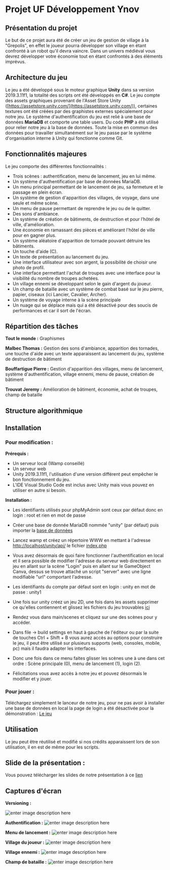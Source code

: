 # Projet UF Développement Ynov
## Présentation du projet
Le but de ce projet aura été de créer un jeu de gestion de village à la "Grepolis", en effet le joueur pourra développer son village en étant confronté à un robot qu'il devra vaincre. Dans un univers médiéval vous devrez développer votre économie tout en étant confrontés à des éléments imprévus. 

## Architecture du jeu
Le jeu a été développé sous le moteur graphique **Unity** dans sa version 2019.3.11f1, la totalité des scripts ont été développés en **C#**. Le jeu compte des assets graphiques provenant de l'Asset Store Unity ([https://assetstore.unity.com/](https://assetstore.unity.com/)),
certaines textures ont été créées par des graphistes externes spécialement pour notre jeu. Le système d'authentification du jeu est relié à une base de données **MariaDB** et comporte une table users. Du code **PHP** a été utilisé pour relier notre jeu à la base de données. Toute la mise en commun des données pour travailler simultanément sur le jeu passe par le système d'organisation interne à Unity qui fonctionne comme Git.  

## Fonctionnalités majeures

Le jeu comporte des différentes fonctionnalités : 
* Trois scènes : authentification, menu de lancement, jeu en lui même.
* Un système d'authentification par base de données MariaDB.
* Un menu principal permettant de le lancement de jeu, sa fermeture et le passage en plein écran.
* Un système de gestion d'apparition des villages, de voyage, dans une seule et même scène.
* Un menu de pause permettant de reprendre le jeu ou de le quitter.
* Des sons d'ambiance.
* Un système de création de bâtiments, de destruction et pour l’hôtel de ville, d'amélioration.
* Une économie en ramassant des pièces et améliorant l'hôtel de ville pour en gagner plus.
* Un système aléatoire d'apparition de tornade pouvant détruire les bâtiments.
* Un touche d'aide (C).
* Un texte de présentation au lancement du jeu.
* Une interface utilisateur avec son argent, la possibilité de choisir une photo de profil.
* Une interface permettant l'achat de troupes avec une interface pour la visibilité du nombre de troupes achetées.
* Un village ennemi se développant selon le gain d'argent du joueur.
* Un champ de bataille avec un système de combat basé sur le jeu pierre, papier, ciseaux (ici Lancier, Cavalier, Archer).
* Un système de voyage interne à la scène principale
* Un nuage qui se déplace mais qui a été désactivé pour des soucis de performances et car il sort de l'écran. 

## Répartition des tâches
**Tout le monde :** Graphismes

**Malbec Thomas :** Gestion des sons d'ambiance, apparition des tornades, une touche d'aide avec un texte apparaissent au lancement du jeu, système de destruction de bâtiment

**Bouffartigue Pierre :** Gestion d'apparition des villages, menu de lancement, système d'authentification, village ennemi, menu de pause, création de bâtiment

**Trouvat Jeremy :** Amélioration de bâtiment, économie, achat de troupes, champ de bataille

## Structure algorithmique

## Installation

### Pour modification :
__Prérequis :__
- Un serveur local (Wamp conseillé)
- Un serveur web
- Unity 2019.3.11f1, l'utilisation d'une version différent peut empêcher le bon fonctionnement du jeu.
- L'IDE Visual Studio Code est inclus avec Unity mais vous pouvez en utiliser en autre si besoin.

__Installation :__
* Les identifiants utilisés pour phpMyAdmin sont ceux par défaut donc en login : root et rien en mot de passe

* Créer une base de donnée MariaDB nommée "unity" (par défaut) puis importer la [base de données](https://github.com/PierreBouffartigue/ProjetDev/tree/master/Base%20de%20donn%C3%A9es)
* Lancez wamp et créez un répertoire WWW en mettant  à l'adresse [http://localhost/unity/api/](http://localhost/unity/api/) le fichier [index.php](https://github.com/PierreBouffartigue/ProjetDev/tree/master/Serveur%20web)

* Vous avez désormais de quoi faire fonctionner l'authentification en local et il sera possible de modifier l'adresse du serveur web directement en jeu en allant sur la scène "Login" puis en allant sur le GameObject Canva, dessus se trouve attaché un script "server" avec une ligne modifiable "url" comportant l'adresse. 

* Les identifiants du compte par défaut sont en login : unity en mot de passe : unity1

* Une fois sur unity créez un jeu 2D, une fois dans les assets supprimer ce qu'elles contiennent et glissez les fichiers du jeu trouvables [ici](https://github.com/PierreBouffartigue/ProjetDev/tree/master/Jeu)

* Rendez vous dans main/scenes et cliquez sur une des scènes pour y accéder.

* Dans file -> build settings en haut à gauche de l'éditeur ou par la suite de touches Ctrl + Shift + B vous aurez accès au options pour construire le jeu, il peut être utilisé sur plusieurs supports (web, consoles, mobile, pc) mais il faudra adapter les interfaces. 

* Donc une fois dans ce menu faites glisser les scènes une à une dans cet ordre : Scène principale (0), menu de lancement (1), login (2).

* Félicitations vous avez accès à notre jeu et pouvez désormais le modifier et y jouer.

### Pour jouer :
Téléchargez simplement le lanceur de notre jeu, pour ne pas avoir à installer une base de données en local la page de login a été désactivée pour la démonstration : [Le jeu](https://cdn.discordapp.com/attachments/698581960179843262/715885602846933033/Projet_Dev.pdf)

##  Utilisation
Le jeu peut être réutilisé et modifié si nos crédits apparaissent lors de son utilisation, il en est de même pour les scripts.

## Slide de la présentation :
Vous pouvez télécharger les slides de notre présentation à ce [lien](https://cdn.discordapp.com/attachments/698581960179843262/715885602846933033/Projet_Dev.pdf)

## Captures d'écran
**Versioning :**

![enter image description here](https://cdn.discordapp.com/attachments/698581960179843262/715890918368215050/Collaboration.PNG)

**Authentification :**
![enter image description here](https://cdn.discordapp.com/attachments/698581960179843262/715882341045764196/Login.PNG)

**Menu de lancement :**
![enter image description here](https://cdn.discordapp.com/attachments/698581960179843262/715882342127894588/LaunchMenu.PNG)

**Village du joueur :**
![enter image description here](https://cdn.discordapp.com/attachments/698581960179843262/715882343226802216/VillagePrincipal.PNG)

**Village ennemi :**
![enter image description here](https://cdn.discordapp.com/attachments/698581960179843262/715882345667887144/Enemy.PNG)

**Champ de bataille :**
![enter image description here](https://cdn.discordapp.com/attachments/698581960179843262/715882345818882118/Bataille.PNG)
